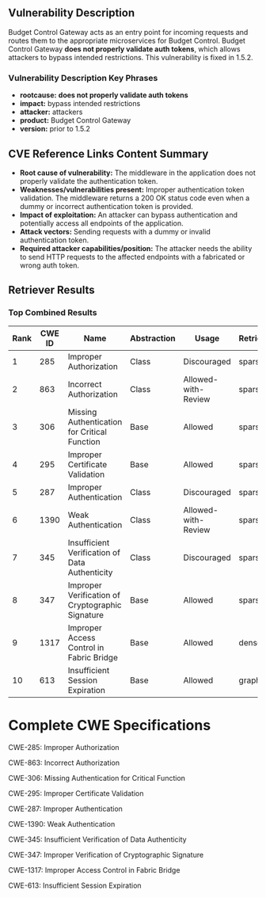 ## Vulnerability Description
Budget Control Gateway acts as an entry point for incoming requests and routes them to the appropriate microservices for Budget Control. Budget Control Gateway **does not properly validate auth tokens**, which allows attackers to bypass intended restrictions. This vulnerability is fixed in 1.5.2.

### Vulnerability Description Key Phrases
- **rootcause:** **does not properly validate auth tokens**
- **impact:** bypass intended restrictions
- **attacker:** attackers
- **product:** Budget Control Gateway
- **version:** prior to 1.5.2

## CVE Reference Links Content Summary
- **Root cause of vulnerability:** The middleware in the application does not properly validate the authentication token.
- **Weaknesses/vulnerabilities present:** Improper authentication token validation. The middleware returns a 200 OK status code even when a dummy or incorrect authentication token is provided.
- **Impact of exploitation:** An attacker can bypass authentication and potentially access all endpoints of the application.
- **Attack vectors:** Sending requests with a dummy or invalid authentication token.
- **Required attacker capabilities/position:** The attacker needs the ability to send HTTP requests to the affected endpoints with a fabricated or wrong auth token.

## Retriever Results

### Top Combined Results

| Rank | CWE ID | Name | Abstraction | Usage  | Retrievers | Individual Scores |
|------|--------|------|-------------|-------|------------|-------------------|
| 1 | 285 | Improper Authorization | Class | Discouraged | sparse | 0.259 |
| 2 | 863 | Incorrect Authorization | Class | Allowed-with-Review | sparse | 0.253 |
| 3 | 306 | Missing Authentication for Critical Function | Base | Allowed | sparse | 0.251 |
| 4 | 295 | Improper Certificate Validation | Base | Allowed | sparse | 0.247 |
| 5 | 287 | Improper Authentication | Class | Discouraged | sparse | 0.244 |
| 6 | 1390 | Weak Authentication | Class | Allowed-with-Review | sparse | 0.244 |
| 7 | 345 | Insufficient Verification of Data Authenticity | Class | Discouraged | sparse | 0.242 |
| 8 | 347 | Improper Verification of Cryptographic Signature | Base | Allowed | sparse | 0.238 |
| 9 | 1317 | Improper Access Control in Fabric Bridge | Base | Allowed | dense | 0.487 |
| 10 | 613 | Insufficient Session Expiration | Base | Allowed | graph | 0.002 |



# Complete CWE Specifications

CWE-285: Improper Authorization

CWE-863: Incorrect Authorization

CWE-306: Missing Authentication for Critical Function

CWE-295: Improper Certificate Validation

CWE-287: Improper Authentication

CWE-1390: Weak Authentication

CWE-345: Insufficient Verification of Data Authenticity

CWE-347: Improper Verification of Cryptographic Signature

CWE-1317: Improper Access Control in Fabric Bridge

CWE-613: Insufficient Session Expiration